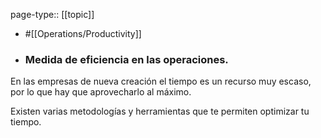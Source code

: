 page-type:: [[topic]]

- #[[Operations/Productivity]]

- ### Medida de eficiencia en las operaciones.

En las empresas de nueva creación el tiempo es un recurso muy escaso, por lo que hay que aprovecharlo al máximo.

Existen varias metodologías y herramientas que te permiten optimizar tu tiempo.



